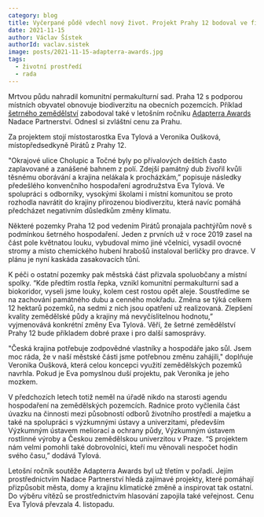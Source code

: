```yaml
---
category: blog
title: Vyčerpané půdě vdechl nový život. Projekt Prahy 12 bodoval ve finále Adapterra Awards
date: 2021-11-15
author: Václav Šístek
authorId: vaclav.sistek
image: posts/2021-11-15-adapterra-awards.jpg
tags:
  - životní prostředí
  - rada
---
```


Mrtvou půdu nahradil komunitní permakulturní sad. Praha 12 s podporou místních obyvatel obnovuje biodiverzitu na obecních pozemcích. Příklad [šetrného zemědělství](https://www.adapterraawards.cz/cs/Setrne-zemedelstvi-v-Praze-12) zabodoval také v letošním ročníku [Adapterra Awards](https://www.adapterraawards.cz/) Nadace Partnerství. Odnesl si zvláštní cenu za Prahu.

Za projektem stojí místostarostka Eva Tylová a Veronika Oušková, místopředsedkyně Pirátů z Prahy 12.

"Okrajové ulice Cholupic a Točné byly po přívalových deštích často zaplavované a zanášené bahnem z polí. Zdejší památný dub živořil kvůli těsnému oborávání a krajina nelákala k procházkám,” popisuje následky předešlého konvenčního hospodaření agrodružstva Eva Tylová. Ve spolupráci s odborníky, vysokými školami i místní komunitou se proto rozhodla navrátit do krajiny přirozenou biodiverzitu, která navíc pomáhá předcházet negativním důsledkům změny klimatu. 

Některé pozemky Praha 12 pod vedením Pirátů pronajala pachtýřům nově s podmínkou šetrného hospodaření. Jeden z prvních už v roce 2019 zasel na část pole květnatou louku, vybudoval mimo jiné včelnici, vysadil ovocné stromy a místo chemického hubení hrabošů instaloval berličky pro dravce. V plánu je nyní kaskáda zasakovacích tůní. 

K péči o ostatní pozemky pak městská část přizvala spoluobčany a místní spolky. “Kde předtím rostla řepka, vznikl komunitní permakulturní sad a biokoridor, vyseli jsme louky, kolem cest rostou opět aleje. Soustředíme se na zachování památného dubu a cenného mokřadu. Změna se týká celkem 12 hektarů pozemků, na sedmi z nich jsou opatření už realizovaná. Zlepšení kvality zemědělské půdy a krajiny má nevyčíslitelnou hodnotu,” vyjmenovává konkrétní změny Eva Tylová. Věří, že šetrné zemědělství Prahy 12 bude příkladem dobré praxe i pro další samosprávy. 

"Česká krajina potřebuje zodpovědné vlastníky a hospodáře jako sůl. Jsem moc ráda, že v naší městské části jsme potřebnou změnu zahájili," doplňuje Veronika Oušková, která celou koncepci využití zemědělských pozemků navrhla. Pokud je Eva pomyslnou duší projektu, pak Veronika je jeho mozkem.

V předchozích letech totiž neměl na úřadě nikdo na starosti agendu hospodaření na zemědělských pozemcích. Radnice proto vyčlenila část úvazku na činnosti mezi působností odborů životního prostředí a majetku a také na spolupráci s výzkumnými ústavy a univerzitami, především Výzkumným ústavem meliorací a ochrany půdy, Výzkumným ústavem rostlinné výroby a Českou zemědělskou univerzitou v Praze. “S projektem nám velmi pomohli také dobrovolníci, kteří mu věnovali nespočet hodin svého času,” dodává Tylová. 

Letošní ročník soutěže Adapterra Awards byl už třetím v pořadí. Jejím prostřednictvím Nadace Partnerství hledá zajímavé projekty, které pomáhají přizpůsobit města, domy a krajinu klimatické změně a inspirovat tak ostatní. Do výběru vítězů se prostřednictvím hlasování zapojila také veřejnost. Cenu Eva Tylová převzala 4. listopadu.
